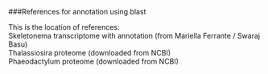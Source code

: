 ###References for annotation using blast

This is the location of references:        
Skeletonema transcriptome with annotation (from Mariella Ferrante / Swaraj Basu)             
Thalassiosira proteome (downloaded from NCBI)          
Phaeodactylum proteome (downloaded from NCBI)       
